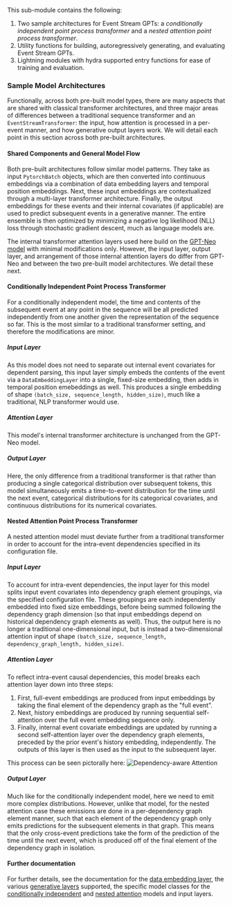 This sub-module contains the following:

1. Two sample architectures for Event Stream GPTs: a _conditionally independent point process transformer_
   and a _nested attention point process transformer_.
2. Utility functions for building, autoregressively generating, and evaluating Event Stream GPTs.
3. Lightning modules with hydra supported entry functions for ease of training and evaluation.

### Sample Model Architectures

Functionally, across both pre-built model types, there are many aspects that are shared with classical
transformer architectures, and three major areas of differences between a traditional sequence transformer and
an `EventStreamTransformer`: the input, how attention is processed in a per-event
manner, and how generative output layers work. We will detail each point in this section across both pre-built
architectures.

#### Shared Components and General Model Flow

Both pre-built architectures follow similar model patterns. They take as input `PytorchBatch` objects, which
are then converted into continuous embeddings via a combination of data embedding layers and temporal position
embeddings. Next, these input embeddings are contextualized through a multi-layer transformer architecture.
Finally, the output embeddings for these events and their internal covariates (if applicable) are used to
predict subsequent events in a generative manner. The entire ensemble is then optimized by minimizing a
negative log likelihood (NLL) loss through stochastic gradient descent, much as language models are.

The internal transformer attention layers used here build on the
[GPT-Neo model](https://raw.githubusercontent.com/huggingface/transformers/e3cc4487fe66e03ec85970ea2db8e5fb34c455f4/src/transformers/models/gpt_neo/modeling_gpt_neo.py)
with minimal modifications only. However, the input layer, output layer, and arrangement of those internal
attention layers do differ from GPT-Neo and between the two pre-built model architectures. We detail these
next.

#### Conditionally Independent Point Process Transformer

For a conditionally independent model, the time and contents of the subsequent event at any point in the
sequence will be all predicted independently from one another given the representation of the sequence so far.
This is the most similar to a traditional transformer setting, and therefore the modifications are minor.

##### Input Layer

As this model does not need to separate out internal event covariates for dependent parsing, this input layer
simply embeds the contents of the event via a `DataEmbeddingLayer` into a single, fixed-size embedding, then
adds in temporal position emebeddings as well. This produces a single embedding of shape
`(batch_size, sequence_length, hidden_size)`, much like a traditional, NLP transformer would use.

##### Attention Layer

This model's internal transformer architecture is unchanged from the GPT-Neo model.

##### Output Layer

Here, the only difference from a traditional transformer is that rather than producing a single categorical
distribution over subsequent tokens, this model simultaneously emits a time-to-event distribution for the time
until the next event, categorical distributions for its categorical covariates, and continuous distributions
for its numerical covariates.

#### Nested Attention Point Process Transformer

A nested attention model must deviate further from a traditional transformer in order to account for the
intra-event dependencies specified in its configuration file.

##### Input Layer

To account for intra-event dependencies, the input layer for this model splits input event covariates into
dependency graph element groupings, via the specified configuration file. These groupings are each
independently embedded into fixed size embeddings, before being summed following the dependency graph
dimension (so that input embeddings depend on historical dependency graph elements as well). Thus, the output
here is no longer a traditional one-dimensional input, but is instead a two-dimensional attention input of
shape `(batch_size, sequence_length, dependency_graph_length, hidden_size)`.

##### Attention Layer

To reflect intra-event causal dependencies, this model breaks each attention layer down into three steps:

1. First, full-event embeddings are produced from input embeddings by taking the final element of the
   dependency graph as the "full event".
2. Next, history embeddings are produced by running sequential self-attention over the full event embedding
   sequence only.
3. Finally, internal event covariate embeddings are updated by running a second self-attention layer over
   the dependency graph elements, preceded by the prior event's history embedding, independently. The
   outputs of this layer is then used as the input to the subsequent layer.

This process can be seen pictorally here:
![Dependency-aware Attention](https://github.com/mmcdermott/EventStreamGPT/assets/470751/36e271f7-2101-4bfb-a4fb-ebe51d944e26)

##### Output Layer

Much like for the conditionally independent model, here we need to emit more complex distributions. However,
unlike that model, for the nested attention case these emissions are done in a per-dependency graph element
manner, such that each element of the dependency graph only emits predictions for the subsequent elements in
that graph. This means that the only cross-event predictions take the form of the prediction of the time until
the next event, which is produced off of the final element of the dependency graph in isolation.

#### Further documentation

For further details, see the documentation for the
[data embedding layer](https://eventstreamml.readthedocs.io/en/dev/api/EventStream.data.data_embedding_layer.html),
the various
[generative layers](https://eventstreamml.readthedocs.io/en/dev/api/EventStream.transformer.generative_layers.html)
supported, the specific model classes for the
[conditionally independent](https://eventstreamml.readthedocs.io/en/dev/api/EventStream.transformer.conditionally_independent_model.html)
and
[nested attention](https://eventstreamml.readthedocs.io/en/dev/api/EventStream.transformer.nested_attention_model.html)
models and input layers.

